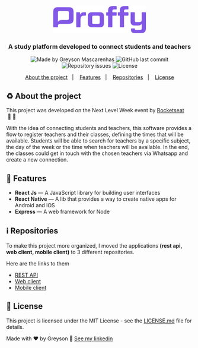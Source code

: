 <div align="center">
  <img src="./.github/logo.png" width="250px" alt="Proffy"/>
</div>

<h3 align="center">
  A study platform developed to connect students and teachers
</h3>

<div align="center">
  <img alt="Made by Greyson Mascarenhas" src="https://img.shields.io/badge/made%20by-Greyson%20Mascarenhas-%238257E5"/>
  <img alt="GitHub last commit" src="https://img.shields.io/github/last-commit/greysonmrx/ecoleta?color=%238257E5">
  <img alt="Repository issues" src="https://img.shields.io/github/issues/greysonmrx/ecoleta?color=%238257E5">
  <img alt="License" src="https://img.shields.io/badge/license-MIT-%238257E5"/>
</div>

<p align="center">
  <a href="#recycle-about-the-project">About the project</a>&nbsp;&nbsp;&nbsp;|&nbsp;&nbsp;&nbsp;
  <a href="#rocket-features">Features</a>&nbsp;&nbsp;&nbsp;|&nbsp;&nbsp;&nbsp;
  <a href="#information_source-repositories">Repositories</a>&nbsp;&nbsp;&nbsp;|&nbsp;&nbsp;&nbsp;
  <a href="#memo-license">License</a>
</p>

## :recycle: About the project
This project was developed on the Next Level Week event by [Rocketseat](https://rocketseat.com.br/) &nbsp;🚀&nbsp;💜

With the idea of connecting students and teachers, this software provides a flow to register teachers and their classes, defining the times that will be available. Students will be able to search for teachers by a specific subject, the day of the week or the time when teachers will be available. In the end, the classes could get in touch with the chosen teachers via Whatsapp and create a new connection.

## :rocket: Features

- **React Js** — A JavaScript library for building user interfaces
- **React Native** — A lib that provides a way to create native apps for Android and iOS
- **Express** — A web framework for Node

## :information_source: Repositories

To make this project more organized, I moved the applications **(rest api, web client, mobile client)** to 3 different repositories.

Here are the links to them

- [REST API](https://github.com/greysonmrx/proffy-backend)
- [Web client](https://github.com/greysonmrx/proffy-web)
- [Mobile client](https://github.com/greysonmrx/proffy-mobile)

## :memo: License

This project is licensed under the MIT License - see the [LICENSE.md](./LICENSE.md) file for details.

Made with :hearts: by Greyson :wave: [See my linkedin](https://www.linkedin.com/in/greyson-mascarenhas-5a21ab1a2/)
